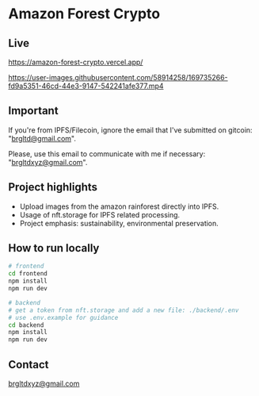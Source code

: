 # Amazon Forest Crypto

## Live

https://amazon-forest-crypto.vercel.app/


https://user-images.githubusercontent.com/58914258/169735266-fd9a5351-46cd-44e3-9147-542241afe377.mp4


## Important

If you're from IPFS/Filecoin, ignore the email that I've submitted on gitcoin: "brgltd@gmail.com".

Please, use this email to communicate with me if necessary: "brgltdxyz@gmail.com".

## Project highlights

- Upload images from the amazon rainforest directly into IPFS.
- Usage of nft.storage for IPFS related processing.
- Project emphasis: sustainability, environmental preservation.

## How to run locally

```bash
# frontend
cd frontend
npm install
npm run dev

# backend
# get a token from nft.storage and add a new file: ./backend/.env
# use .env.example for guidance
cd backend
npm install
npm run dev
```

## Contact

brgltdxyz@gmail.com
